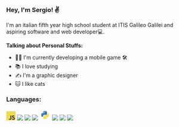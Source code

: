 ### Hey, I'm Sergio! ✌

I'm an italian fifth year high school student at ITIS Galileo Galilei and aspiring software and web developer💻.

**Talking about Personal Stuffs:**
- 👨‍💻 I'm currently developing a mobile game 🛠
- 📚 I love studying
- ✍ I'm a graphic designer
- 🐱 I like cats

### Languages:
<p float="left">
  <img src="https://raw.githubusercontent.com/github/explore/80688e429a7d4ef2fca1e82350fe8e3517d3494d/topics/javascript/javascript.png" width="25" />
  <img src="https://upload.wikimedia.org/wikipedia/commons/thumb/6/61/HTML5_logo_and_wordmark.svg/512px-HTML5_logo_and_wordmark.svg.png" width="31" />
  <img src="https://raw.githubusercontent.com/VoidElle/VoidElle/f885721c06207132ebfd3c36d7aa2f7069720114/imgs/css-logo.svg" width="22" />
  <img src="https://raw.githubusercontent.com/VoidElle/VoidElle/f885721c06207132ebfd3c36d7aa2f7069720114/imgs/java-logo.svg" width="25" />
  <img src="https://raw.githubusercontent.com/github/explore/80688e429a7d4ef2fca1e82350fe8e3517d3494d/topics/python/python.png" width="30" />
  <img src="https://raw.githubusercontent.com/coderjojo/coderjojo/master/img/cpp.png" width="25" />
  <img src="https://raw.githubusercontent.com/VoidElle/VoidElle/f885721c06207132ebfd3c36d7aa2f7069720114/imgs/dart-logo.svg" width="25" />
  <img src="https://raw.githubusercontent.com/VoidElle/VoidElle/f885721c06207132ebfd3c36d7aa2f7069720114/imgs/flutter-logo.svg" width="23" />
</p>

<!--
### Tools:
<p float="left">
  <img src="https://upload.wikimedia.org/wikipedia/commons/thumb/d/d5/IntelliJ_IDEA_Logo.svg/1024px-IntelliJ_IDEA_Logo.svg.png" width="26" />
  <img src="https://upload.wikimedia.org/wikipedia/commons/thumb/9/9a/Visual_Studio_Code_1.35_icon.svg/1024px-Visual_Studio_Code_1.35_icon.svg.png" width="25" />
  <img src="https://cdn.freebiesupply.com/logos/large/2x/atom-4-logo-png-transparent.png" width="25" />
</p>

---

![Seo's github stats](https://github-readme-stats.vercel.app/api?username=seodecre&show_icons=true&theme=dracula))
-->
